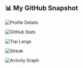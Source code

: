 ## 📊 My GitHub Snapshot

<!-- Profile details / journey -->
![Profile Details](https://github-profile-summary-cards.vercel.app/api/cards/profile-details?username=kitya-yuom81&theme=github_dark)

<!-- Stats -->
![GitHub Stats](https://github-readme-stats.vercel.app/api?username=kitya-yuom81&show_icons=true&theme=github_dark)

<!-- Most used languages -->
![Top Langs](https://github-readme-stats.vercel.app/api/top-langs/?username=kitya-yuom81&layout=compact&theme=github_dark)

<!-- Streak -->
![Streak](https://streak-stats.demolab.com?user=kitya-yuom81&theme=dark)

<!-- Contribution activity graph -->
![Activity Graph](https://github-readme-activity-graph.vercel.app/graph?username=kitya-yuom81&theme=github-dark)

